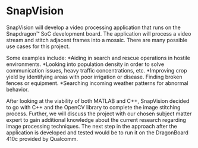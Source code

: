 # SnapVision
  SnapVision will develop a video processing application that runs on the Snapdragon™ SoC development board.  The application will process a video stream and stitch adjacent frames into a mosaic.    There are many possible use cases for this project.  

Some examples include: 
  *Aiding in search and rescue operations in hostile environments. 
  *Looking into population density in order to solve communication issues, heavy traffic concentrations, etc. 
  *Improving crop yield by identifying areas with poor irrigation or disease. Finding broken fences or equipment. 
  *Searching incoming weather patterns for abnormal behavior.  

  After looking at the viability of both MATLAB and C++, SnapVision decided to go with C++ and the OpenCV library to complete the image stitching process. Further, we will discuss the project with our chosen subject matter expert to gain additional knowledge about the current research regarding image processing techniques. The next step in the approach after the application is developed and tested would be to run it on the DragonBoard 410c provided by Qualcomm. 
